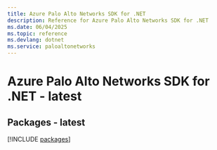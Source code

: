```yaml
---
title: Azure Palo Alto Networks SDK for .NET
description: Reference for Azure Palo Alto Networks SDK for .NET
ms.date: 06/04/2025
ms.topic: reference
ms.devlang: dotnet
ms.service: paloaltonetworks
---
```

# Azure Palo Alto Networks SDK for .NET - latest
## Packages - latest
[!INCLUDE [packages](palo-alto-networks-index.md)]